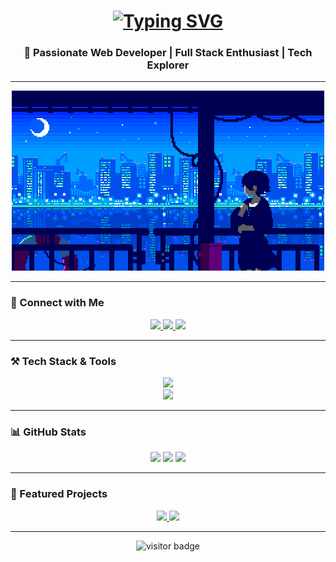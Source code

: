 <h1 align="center">
<a href="https://git.io/typing-svg"><img src="https://readme-typing-svg.herokuapp.com?font=Fira+Code&pause=1000&color=F4F754&center=true&width=435&lines=Halo+guys....;My+Name+is+Vannes+Vernando" alt="Typing SVG" /></a>
</h1>



<h3 align="center">
    🚀 Passionate Web Developer | Full Stack Enthusiast | Tech Explorer
</h3>

---

<div align="center">
    <img src="wpp.gif" alt="Deskripsi GIF" width="500">
</div>

---

### 🔗 Connect with Me

<p align="center">
    <a href="vanesvernando72@gmial.com">
        <img src="https://img.shields.io/badge/Email-D14836?style=for-the-badge&logo=gmail&logoColor=white" />
    </a>
    <a href="https://www.linkedin.com/in/vannes-vernando-38b230334/" target="_blank">
        <img src="https://img.shields.io/badge/LinkedIn-0A66C2?style=for-the-badge&logo=linkedin&logoColor=white" />
    </a>
    <a href="" target="_blank">
        <img src="https://img.shields.io/badge/Portfolio-FF5722?style=for-the-badge&logo=google-chrome&logoColor=white" />
    </a>
</p>

---

### ⚒️ Tech Stack & Tools

<p align="center">
    <img src="https://skillicons.dev/icons?i=react,vue,nextjs,bootstrap,tailwind,scss,nodejs,express,docker,git,github" />
    <br/>
    <img src="https://skillicons.dev/icons?i=typescript,javascript,python,php,mysql,mongodb,java,cpp,flutter,dart" />
</p>

---

### 📊 GitHub Stats

<p align="center">
    <img src="https://github-readme-stats.vercel.app/api?username=vannes2&show_icons=true&theme=tokyonight" height="180em" />
    <img src="https://github-readme-stats.vercel.app/api/top-langs/?username=vannes2&layout=compact&theme=tokyonight" height="180em" />
    <img src="https://streak-stats.demolab.com?user=vannes2&theme=tokyonight&hide_border=true" height="180em" />
</p>

---

### 🚀 Featured Projects

<p align="center">
    <a href="https://github.com/vannes2/your-project">
        <img src="https://github-readme-stats.vercel.app/api/pin/?username=vannes2&repo=your-project&theme=tokyonight" />
    </a>
    <a href="https://github.com/vannes2/another-project">
        <img src="https://github-readme-stats.vercel.app/api/pin/?username=vannes2&repo=another-project&theme=tokyonight" />
    </a>
</p>

---

<p align="center">
    <img src="https://visitor-badge.glitch.me/badge?page_id=vannes2.visitor-badge" alt="visitor badge"/>
</p>
